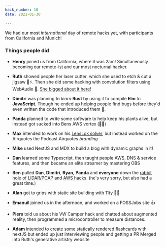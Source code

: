 ```yaml
---
hack_number: 10
date: 2021-01-30

---
```

We had our most _international_ day of remote hacks yet, with participants from California and Munich!

### Things people did

- **Henry** joined us from California, where it was 2am! Simultaneously becoming our remote-ist and our most nocturnal hacker.

- **Ruth** showed people her laser cutter, which she used to etch & cut a jigsaw 🧩⚡️. Then she did some hacking with convolution filters using WebAudio 🎷. [She blgged about it here!](https://blog.rumyra.com/2021-01-30-laser-cutting-a-jigsaw-puzzle/)

- **Dimitri** was planning to _learn_ **Rust** by using it to compile **Elm** to **JavaScript**.  Though he ended up helping people find bugs before they'd even written the code that introduced them 💅.

- **Panda** planned to write some software to help keep his plants alive, but instead got sucked into Bens AWS vortex (🌱💀)

- **Max** intended to work on his [LensLok solver](https://github.com/remotehack/remotehack.github.io/issues/96), but instead worked on the Airquotes the Podcast Airquotes _branding_

- **Mike** used NextJS and MDX to build a blog with dynamic graphs in it!

- **Dan** learned some Typescript, then taught people AWS, DNS & service features, and then became an elite streamer by mastering OBS

- **Ben** pulled **Dan**, **Dimitri**, **Ryan**, **Panda** and **everyone** down the [rabbit hole of LIDAR/PCAP](https://twitter.com/benjaminbenben/status/1354475527185313793) and [AWS hacks](https://github.com/remotehack/remotehack.github.io/issues/99). (he's very sorry, but also had a great time.)

- **Alan** got to grips with static site building with 11ty 👨‍💻

- **Emanuil** joined us in the afternoon, and worked on a FOSSJobs site 👍 

- **Piers** told us about his VW Camper hack and chatted about augmented reality, then programmed a microcontroller to measure distances.

- **Adam** intended to [create some statically rendered flashcards](https://github.com/remotehack/remotehack.github.io/issues/95) with nextJS but ended up just interviewing people and getting a PR Merged into Ruth's generative artistry website
